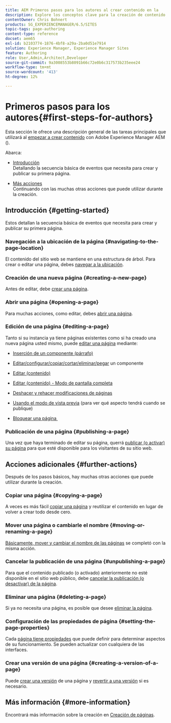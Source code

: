 ```yaml
---
title: AEM Primeros pasos para los autores al crear contenido en la
description: Explore los conceptos clave para la creación de contenido y la autorización en AEM 6.5. También encontrará información sobre el uso de etiquetas, plantillas y otras funciones de la página.
contentOwner: Chris Bohnert
products: SG_EXPERIENCEMANAGER/6.5/SITES
topic-tags: page-authoring
content-type: reference
docset: aem65
exl-id: b2103774-1876-4bf8-a29a-2ba0d51e7914
solution: Experience Manager, Experience Manager Sites
feature: Authoring
role: User,Admin,Architect,Developer
source-git-commit: 9a3008553b8091b66c72e0b6c317573b235eee24
workflow-type: tm+mt
source-wordcount: '413'
ht-degree: 12%

---
```



# Primeros pasos para los autores{#first-steps-for-authors}

Esta sección le ofrece una descripción general de las tareas principales que utilizará al [empezar a crear contenido](/help/sites-authoring/author.md#concept-of-authoring-and-publishing) con Adobe Experience Manager AEM ().

Abarca:

* [Introducción](#getting-started)\
  Detallando la secuencia básica de eventos que necesita para crear y publicar su primera página.

* [Más acciones](#further-actions)\
  Continuando con las muchas otras acciones que puede utilizar durante la creación.

## Introducción {#getting-started}

Estos detallan la secuencia básica de eventos que necesita para crear y publicar su primera página.

### Navegación a la ubicación de la página {#navigating-to-the-page-location}

El contenido del sitio web se mantiene en una estructura de árbol. Para crear o editar una página, debes [navegar a la ubicación](/help/sites-authoring/basic-handling.md#viewing-and-selecting-resources).

### Creación de una nueva página {#creating-a-new-page}

Antes de editar, debe [crear una página](/help/sites-authoring/managing-pages.md#creating-a-new-page).

### Abrir una página {#opening-a-page}

Para muchas acciones, como editar, debes [abrir una página](/help/sites-authoring/managing-pages.md#opening-a-page-for-editing).

### Edición de una página {#editing-a-page}

Tanto si su instancia ya tiene páginas existentes como si ha creado una nueva página usted mismo, puede [editar una página](/help/sites-authoring/editing-content.md) mediante:

* [Inserción de un componente (párrafo)](/help/sites-authoring/editing-content.md#inserting-a-component)
* [Editar/configurar/copiar/cortar/eliminar/pegar](/help/sites-authoring/editing-content.md#edit-configure-copy-cut-delete-paste) un componente
* [Editar (contenido)](/help/sites-authoring/editing-content.md#edit-content)
* [Editar (contenido) - Modo de pantalla completa](/help/sites-authoring/editing-content.md#edit-content-full-screen-mode)

* [Deshacer y rehacer modificaciones de páginas](/help/sites-authoring/editing-content.md#undoing-and-redoing-page-edits)
* [Usando el modo de vista previa](/help/sites-authoring/editing-content.md#preview-mode) (para ver qué aspecto tendrá cuando se publique)
* [Bloquear una página  &#x200B;](/help/sites-authoring/editing-content.md#locking-a-page)

### Publicación de una página {#publishing-a-page}

Una vez que haya terminado de editar su página, querrá [publicar (o activar) su página](/help/sites-authoring/publishing-pages.md#main-pars-title-10) para que esté disponible para los visitantes de su sitio web.

## Acciones adicionales {#further-actions}

Después de los pasos básicos, hay muchas otras acciones que puede utilizar durante la creación.

### Copiar una página {#copying-a-page}

A veces es más fácil [copiar una página](/help/sites-authoring/managing-pages.md#copying-and-pasting-a-page) y reutilizar el contenido en lugar de volver a crear todo desde cero.

### Mover una página o cambiarle el nombre {#moving-or-renaming-a-page}

[Básicamente, mover y cambiar el nombre de las páginas](/help/sites-authoring/managing-pages.md#moving-or-renaming-a-page) se completó con la misma acción.

### Cancelar la publicación de una página {#unpublishing-a-page}

Para que el contenido publicado (o activado) anteriormente no esté disponible en el sitio web público, debe [cancelar la publicación (o desactivar) de la página](/help/sites-authoring/publishing-pages.md#main-pars-title-5).

### Eliminar una página {#deleting-a-page}

Si ya no necesita una página, es posible que desee [eliminar la página](/help/sites-authoring/managing-pages.md#deleting-a-page).

### Configuración de las propiedades de página {#setting-the-page-properties}

Cada [página tiene propiedades](/help/sites-authoring/editing-page-properties.md) que puede definir para determinar aspectos de su funcionamiento. Se pueden actualizar con cualquiera de las interfaces.

### Crear una versión de una página {#creating-a-version-of-a-page}

Puede [crear una versión](/help/sites-authoring/working-with-page-versions.md#creating-a-new-version) de una página y [revertir a una versión](/help/sites-authoring/working-with-page-versions.md#reverting-to-a-page-version) si es necesario.

## Más información {#more-information}

Encontrará más información sobre la creación en [Creación de páginas](/help/sites-authoring/page-authoring.md).
